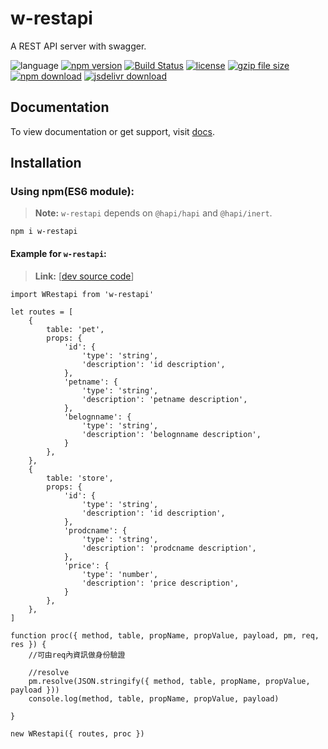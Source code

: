 # w-restapi
A REST API server with swagger.

![language](https://img.shields.io/badge/language-JavaScript-orange.svg) 
[![npm version](http://img.shields.io/npm/v/w-restapi.svg?style=flat)](https://npmjs.org/package/w-restapi) 
[![Build Status](https://travis-ci.org/yuda-lyu/w-restapi.svg?branch=master)](https://travis-ci.org/yuda-lyu/w-restapi) 
[![license](https://img.shields.io/npm/l/w-restapi.svg?style=flat)](https://npmjs.org/package/w-restapi) 
[![gzip file size](http://img.badgesize.io/yuda-lyu/w-restapi/master/dist/w-restapi.umd.js.svg?compression=gzip)](https://github.com/yuda-lyu/w-restapi)
[![npm download](https://img.shields.io/npm/dt/w-restapi.svg)](https://npmjs.org/package/w-restapi) 
[![jsdelivr download](https://img.shields.io/jsdelivr/npm/hm/w-restapi.svg)](https://www.jsdelivr.com/package/npm/w-restapi)

## Documentation
To view documentation or get support, visit [docs](https://yuda-lyu.github.io/w-restapi/global.html).

## Installation
### Using npm(ES6 module):
> **Note:** `w-restapi` depends on `@hapi/hapi` and `@hapi/inert`.

```alias
npm i w-restapi
```
#### Example for `w-restapi`:
> **Link:** [[dev source code](https://github.com/yuda-lyu/w-restapi/blob/master/srv.mjs)]
```alias
import WRestapi from 'w-restapi'

let routes = [
    {
        table: 'pet',
        props: {
            'id': {
                'type': 'string',
                'description': 'id description',
            },
            'petname': {
                'type': 'string',
                'description': 'petname description',
            },
            'belognname': {
                'type': 'string',
                'description': 'belognname description',
            }
        },
    },
    {
        table: 'store',
        props: {
            'id': {
                'type': 'string',
                'description': 'id description',
            },
            'prodcname': {
                'type': 'string',
                'description': 'prodcname description',
            },
            'price': {
                'type': 'number',
                'description': 'price description',
            }
        },
    },
]

function proc({ method, table, propName, propValue, payload, pm, req, res }) {
    //可由req內資訊做身份驗證

    //resolve
    pm.resolve(JSON.stringify({ method, table, propName, propValue, payload }))
    console.log(method, table, propName, propValue, payload)

}

new WRestapi({ routes, proc })
```
